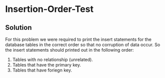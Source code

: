 # Insertion-Order-Test
## Solution 
For this problem we were required to print the insert statements for the database tables in the correct order so that no corruption of data occur. 
So the insert statements should printed out in the following order:
1. Tables with no relationship (unrelated).
2. Tables that have the primary key.
3. Tables that have foriegn key.
